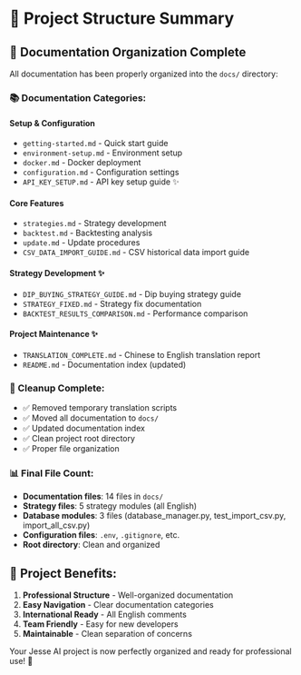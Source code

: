# 📁 Project Structure Summary

## 🎯 Documentation Organization Complete

All documentation has been properly organized into the `docs/` directory:

### 📚 Documentation Categories:

#### **Setup & Configuration**
- `getting-started.md` - Quick start guide
- `environment-setup.md` - Environment setup  
- `docker.md` - Docker deployment
- `configuration.md` - Configuration settings
- `API_KEY_SETUP.md` - API key setup guide ✨

#### **Core Features**
- `strategies.md` - Strategy development
- `backtest.md` - Backtesting analysis
- `update.md` - Update procedures
- `CSV_DATA_IMPORT_GUIDE.md` - CSV historical data import guide

#### **Strategy Development** ✨
- `DIP_BUYING_STRATEGY_GUIDE.md` - Dip buying strategy guide
- `STRATEGY_FIXED.md` - Strategy fix documentation  
- `BACKTEST_RESULTS_COMPARISON.md` - Performance comparison

#### **Project Maintenance** ✨
- `TRANSLATION_COMPLETE.md` - Chinese to English translation report
- `README.md` - Documentation index (updated)

### 🧹 Cleanup Complete:

- ✅ Removed temporary translation scripts
- ✅ Moved all documentation to `docs/`
- ✅ Updated documentation index
- ✅ Clean project root directory
- ✅ Proper file organization

### 📊 Final File Count:
- **Documentation files**: 14 files in `docs/`
- **Strategy files**: 5 strategy modules (all English)
- **Database modules**: 3 files (database_manager.py, test_import_csv.py, import_all_csv.py)
- **Configuration files**: `.env`, `.gitignore`, etc.
- **Root directory**: Clean and organized

## 🎉 Project Benefits:

1. **Professional Structure** - Well-organized documentation
2. **Easy Navigation** - Clear documentation categories  
3. **International Ready** - All English comments
4. **Team Friendly** - Easy for new developers
5. **Maintainable** - Clean separation of concerns

Your Jesse AI project is now perfectly organized and ready for professional use! 🚀
